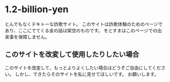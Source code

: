 # 1.2-billion-yen
とんでもなくテキトーな詐欺サイト。
このサイトは詐欺体験のためのページであり、ここにでてくる金の話は架空のものです。
をとすまはこのページでの出来事を保障しません。

## このサイトを改変して使用したりしたい場合
このサイトを改変して、もっとよりよくしたい場合はどうぞご自由にしてください。
しかし、できたらそのサイトを私に見せてほしいです。
お願いします。

